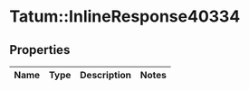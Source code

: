 # Tatum::InlineResponse40334

## Properties
Name | Type | Description | Notes
------------ | ------------- | ------------- | -------------

